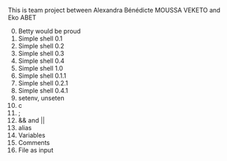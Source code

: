 This is team project between Alexandra Bénédicte MOUSSA VEKETO and Eko ABET

0. Betty would be proud
1. Simple shell 0.1
2. Simple shell 0.2
3. Simple shell 0.3
4. Simple shell 0.4
5. Simple shell 1.0
6. Simple shell 0.1.1
7. Simple shell 0.2.1
8. Simple shell 0.4.1
9. setenv, unseten
10. c
11. ;
12. && and ||
13. alias
14. Variables
15. Comments
16. File as input

